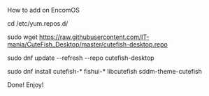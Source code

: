 How to add on EncomOS

cd /etc/yum.repos.d/

sudo wget https://raw.githubusercontent.com/IT-mania/CuteFish_Desktop/master/cutefish-desktop.repo

sudo dnf update --refresh --repo cutefish-desktop

sudo dnf install cutefish-* fishui-* libcutefish sddm-theme-cutefish

Done! Enjoy!
